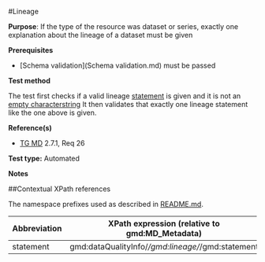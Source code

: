 #Lineage

**Purpose**: If the type of the resource was dataset or series, exactly one explanation about the lineage of a dataset must be given

**Prerequisites**
* [Schema validation](Schema validation.md) must be passed

**Test method**

The test first checks if a valid lineage [statement](#statement) is given and it is not an [empty characterstring](./README.md#emptychar)
It then validates that exactly one lineage statement like the one above is given.

**Reference(s)**	 

* [TG MD](./README.md#ref_TG_MD) 2.7.1, Req 26


**Test type:** Automated

**Notes**

##Contextual XPath references

The namespace prefixes used as described in [README.md](./README.md#namespaces).

Abbreviation                                   |  XPath expression (relative to gmd:MD_Metadata)
-----------------------------------------------| -------------------------------------------------------------------------
<a name="statement"></a> statement  | gmd:dataQualityInfo/*/gmd:lineage/*/gmd:statement
